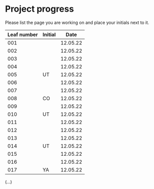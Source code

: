 # Project progress

Please list the page you are working on and place your initials next to it.

| Leaf number      | Initial | Date |
| ----------- | ----------- | ------|
|  001     |     | 12.05.22 |
|  002     |     | 12.05.22 |
|  003     |     | 12.05.22 |
|  004     |     | 12.05.22 |
|  005     | UT  | 12.05.22 |
|  006     |     | 12.05.22 |
|  007     |     | 12.05.22 |
|  008     | CO  | 12.05.22 |
|  009     |     | 12.05.22 |
|  010     | UT  | 12.05.22 |
|  011     |     | 12.05.22 |
|  012     |     | 12.05.22 |
|  013     |     | 12.05.22 |
|  014     | UT  | 12.05.22 |
|  015     |     | 12.05.22 |
|  016     |     | 12.05.22 |
|  017     | YA  | 12.05.22 |
(...)
